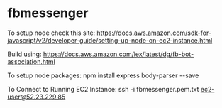 # fbmessenger

To setup node check this site:
https://docs.aws.amazon.com/sdk-for-javascript/v2/developer-guide/setting-up-node-on-ec2-instance.html

Build using:
https://docs.aws.amazon.com/lex/latest/dg/fb-bot-association.html

To setup node packages:
npm install express body-parser --save

To Connect to Running EC2 Instance:
ssh -i fbmessenger.pem.txt ec2-user@52.23.229.85
